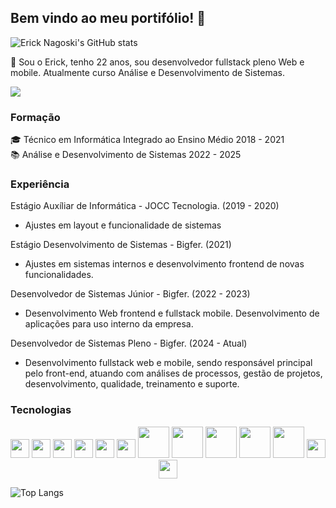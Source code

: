 ## Bem vindo ao meu portifólio! 👋

![Erick Nagoski's GitHub stats](https://github-readme-stats.vercel.app/api?username=ErickNagoski&show_icons=true&theme=dark&count_private=true)

🙋 Sou o Erick, tenho 22 anos, sou desenvolvedor fullstack pleno Web e mobile.
Atualmente curso Análise e Desenvolvimento de Sistemas.

<a href="www.linkedin.com/in/erick-nagoski" rel="nofollow noreferrer" target="_blank"><img src="https://img.shields.io/badge/LinkedIn-0077B5?style=for-the-badge&logo=linkedin&logoColor=white"/></a> 

          

### Formação
🎓 Técnico em Informática Integrado ao Ensino Médio 2018 - 2021 <br/>
📚 Análise e Desenvolvimento de Sistemas 2022 - 2025

### Experiência

Estágio Auxíliar de Informática - JOCC Tecnologia. (2019 - 2020)<br/>
- Ajustes em layout e funcionalidade de sistemas  

Estágio Desenvolvimento de Sistemas - Bigfer. (2021)<br/>
   - Ajustes em sistemas internos e desenvolvimento frontend de novas funcionalidades.

Desenvolvedor de Sistemas Júnior - Bigfer. (2022 - 2023)<br/>
   - Desenvolvimento Web frontend e fullstack mobile. Desenvolvimento de aplicações para uso interno da empresa.

Desenvolvedor de Sistemas Pleno - Bigfer. (2024 - Atual)<br/>
  -  Desenvolvimento fullstack web e mobile, sendo responsável principal pelo front-end, atuando com análises de processos, gestão de projetos, desenvolvimento, qualidade, treinamento e suporte.

### Tecnologias

<p align="center">
<img src="https://cdn.jsdelivr.net/gh/devicons/devicon@latest/icons/html5/html5-original.svg" width="30px"/>    
<img src="https://cdn.jsdelivr.net/gh/devicons/devicon@latest/icons/css3/css3-original.svg" width="30px"/>
<img src="https://cdn.jsdelivr.net/gh/devicons/devicon@latest/icons/javascript/javascript-original.svg" width="30px" />
<img src="https://cdn.jsdelivr.net/gh/devicons/devicon@latest/icons/typescript/typescript-original.svg" width="30px" />
<img src="https://cdn.jsdelivr.net/gh/devicons/devicon@latest/icons/react/react-original-wordmark.svg" width="30px"/>
<img src="https://cdn.jsdelivr.net/gh/devicons/devicon@latest/icons/redux/redux-original.svg" width="30px"/>  
<img src="https://cdn.jsdelivr.net/gh/devicons/devicon@latest/icons/nextjs/nextjs-original-wordmark.svg" width="50px"/>                  
<img src="https://cdn.jsdelivr.net/gh/devicons/devicon@latest/icons/nodejs/nodejs-original-wordmark.svg" width="50px"/>
<img src="https://cdn.jsdelivr.net/gh/devicons/devicon@latest/icons/nestjs/nestjs-original-wordmark.svg" width="50px"/>          
<img src="https://cdn.jsdelivr.net/gh/devicons/devicon@latest/icons/oracle/oracle-original.svg" width="50px"/>
<img src="https://cdn.jsdelivr.net/gh/devicons/devicon@latest/icons/sqlite/sqlite-original-wordmark.svg" width="50px" />
<img src="https://cdn.jsdelivr.net/gh/devicons/devicon@latest/icons/materialui/materialui-original.svg" width="30px"/>
<img src="https://cdn.jsdelivr.net/gh/devicons/devicon@latest/icons/git/git-original.svg" width="30px"/>
</p>

![Top Langs](https://github-readme-stats.vercel.app/api/top-langs/?username=ErickNagoski&layout=compact&theme=radical&count_private=true)

          
          
          
          
          